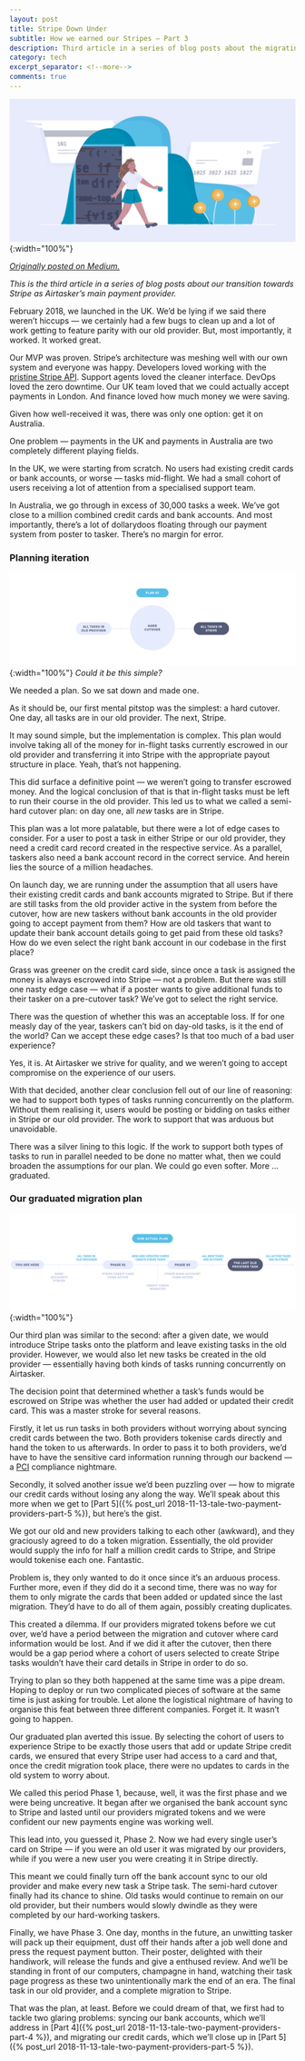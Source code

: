 ```yaml
---
layout: post
title: Stripe Down Under
subtitle: How we earned our Stripes — Part 3
description: Third article in a series of blog posts about the migrating to Stripe.
category: tech
excerpt_separator: <!--more-->
comments: true
---
```


![](/assets/two-payment-providers-header-3.png){:width="100%"}

[*Originally posted on Medium.*](https://medium.com/@tpagram/stripe-down-under-9fe3ca7aa8ee)

*This is the third article in a series of blog posts about our transition towards Stripe as Airtasker’s main payment provider.*

February 2018, we launched in the UK. We’d be lying if we said there weren’t hiccups — we certainly had a few bugs to clean up and a lot of work getting to feature parity with our old provider. But, most importantly, it worked. It worked great.

Our MVP was proven. Stripe’s architecture was meshing well with our own system and everyone was happy. Developers loved working with the [pristine Stripe API](https://stripe.com/docs/api). Support agents loved the cleaner interface. DevOps loved the zero downtime. Our UK team loved that we could actually accept payments in London. And finance loved how much money we were saving.

Given how well-received it was, there was only one option: get it on Australia.
<!--more-->

One problem — payments in the UK and payments in Australia are two completely different playing fields.

In the UK, we were starting from scratch. No users had existing credit cards or bank accounts, or worse — tasks mid-flight. We had a small cohort of users receiving a lot of attention from a specialised support team.

In Australia, we go through in excess of 30,000 tasks a week. We’ve got close to a million combined credit cards and bank accounts. And most importantly, there’s a lot of dollarydoos floating through our payment system from poster to tasker. There’s no margin for error.

### Planning iteration

![Could it be this simple?](/assets/simple-plan.png){:width="100%"}
*Could it be this simple?*

We needed a plan. So we sat down and made one.

As it should be, our first mental pitstop was the simplest: a hard cutover. One day, all tasks are in our old provider. The next, Stripe.

It may sound simple, but the implementation is complex. This plan would involve taking all of the money for in-flight tasks currently escrowed in our old provider and transferring it into Stripe with the appropriate payout structure in place. Yeah, that’s not happening.

This did surface a definitive point — we weren’t going to transfer escrowed money. And the logical conclusion of that is that in-flight tasks must be left to run their course in the old provider. This led us to what we called a semi-hard cutover plan: on day one, all *new* tasks are in Stripe.

This plan was a lot more palatable, but there were a lot of edge cases to consider. For a user to post a task in either Stripe or our old provider, they need a credit card record created in the respective service. As a parallel, taskers also need a bank account record in the correct service. And herein lies the source of a million headaches.

On launch day, we are running under the assumption that all users have their existing credit cards and bank accounts migrated to Stripe. But if there are still tasks from the old provider active in the system from before the cutover, how are new taskers without bank accounts in the old provider going to accept payment from them? How are old taskers that want to update their bank account details going to get paid from these old tasks? How do we even select the right bank account in our codebase in the first place?

Grass was greener on the credit card side, since once a task is assigned the money is always escrowed into Stripe — not a problem. But there was still one nasty edge case — what if a poster wants to give additional funds to their tasker on a pre-cutover task? We’ve got to select the right service.

There was the question of whether this was an acceptable loss. If for one measly day of the year, taskers can’t bid on day-old tasks, is it the end of the world? Can we accept these edge cases? Is that too much of a bad user experience?

Yes, it is. At Airtasker we strive for quality, and we weren’t going to accept compromise on the experience of our users.

With that decided, another clear conclusion fell out of our line of reasoning: we had to support both types of tasks running concurrently on the platform. Without them realising it, users would be posting or bidding on tasks either in Stripe or our old provider. The work to support that was arduous but unavoidable.

There was a silver lining to this logic. If the work to support both types of tasks to run in parallel needed to be done no matter what, then we could broaden the assumptions for our plan. We could go even softer. More … graduated.

### Our graduated migration plan

![A graduated plan.](/assets/graduated-plan.png){:width="100%"}

Our third plan was similar to the second: after a given date, we would introduce Stripe tasks onto the platform and leave existing tasks in the old provider. However, we would also let new tasks be created in the old provider — essentially having both kinds of tasks running concurrently on Airtasker.

The decision point that determined whether a task’s funds would be escrowed on Stripe was whether the user had added or updated their credit card. This was a master stroke for several reasons.

Firstly, it let us run tasks in both providers without worrying about syncing credit cards between the two. Both providers tokenise cards directly and hand the token to us afterwards. In order to pass it to both providers, we’d have to have the sensitive card information running through our backend — a [PCI](https://en.wikipedia.org/wiki/Payment_Card_Industry_Data_Security_Standard) compliance nightmare.

Secondly, it solved another issue we’d been puzzling over — how to migrate our credit cards without losing any along the way. We’ll speak about this more when we get to [Part 5]({% post_url 2018-11-13-tale-two-payment-providers-part-5 %}), but here’s the gist.

We got our old and new providers talking to each other (awkward), and they graciously agreed to do a token migration. Essentially, the old provider would supply the info for half a million credit cards to Stripe, and Stripe would tokenise each one. Fantastic.

Problem is, they only wanted to do it once since it’s an arduous process. Further more, even if they did do it a second time, there was no way for them to only migrate the cards that been added or updated since the last migration. They’d have to do all of them again, possibly creating duplicates.

This created a dilemma. If our providers migrated tokens before we cut over, we’d have a period between the migration and cutover where card information would be lost. And if we did it after the cutover, then there would be a gap period where a cohort of users selected to create Stripe tasks wouldn’t have their card details in Stripe in order to do so.

Trying to plan so they both happened at the same time was a pipe dream. Hoping to deploy or run two complicated pieces of software at the same time is just asking for trouble. Let alone the logistical nightmare of having to organise this feat between three different companies. Forget it. It wasn’t going to happen.

Our graduated plan averted this issue. By selecting the cohort of users to experience Stripe to be exactly those users that add or update Stripe credit cards, we ensured that every Stripe user had access to a card and that, once the credit migration took place, there were no updates to cards in the old system to worry about.

We called this period Phase 1, because, well, it was the first phase and we were being uncreative. It began after we organised the bank account sync to Stripe and lasted until our providers migrated tokens and we were confident our new payments engine was working well.

This lead into, you guessed it, Phase 2. Now we had every single user’s card on Stripe — if you were an old user it was migrated by our providers, while if you were a new user you were creating it in Stripe directly.

This meant we could finally turn off the bank account sync to our old provider and make every new task a Stripe task. The semi-hard cutover finally had its chance to shine. Old tasks would continue to remain on our old provider, but their numbers would slowly dwindle as they were completed by our hard-working taskers.

Finally, we have Phase 3. One day, months in the future, an unwitting tasker will pack up their equipment, dust off their hands after a job well done and press the request payment button. Their poster, delighted with their handiwork, will release the funds and give a enthused review. And we’ll be standing in front of our computers, champagne in hand, watching their task page progress as these two unintentionally mark the end of an era. The final task in our old provider, and a complete migration to Stripe.

That was the plan, at least. Before we could dream of that, we first had to tackle two glaring problems: syncing our bank accounts, which we’ll address in [Part 4]({% post_url 2018-11-13-tale-two-payment-providers-part-4 %}), and migrating our credit cards, which we’ll close up in [Part 5]({% post_url 2018-11-13-tale-two-payment-providers-part-5 %}).
